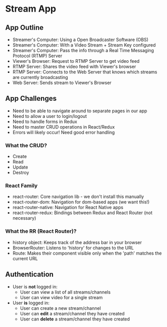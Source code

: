 # Stream App

## App Outline

- Streamer's Computer: Using a Open Broadcaster Software (OBS)
- Streamer's Computer: With a Video Stream + Stream Key configured
- Streamer's Computer: Pass the info through a Real Time Messaging Protocol (RTMP) Server
- Viewer's Browser: Request to RTMP Server to get video feed
- RTMP Server: Shares the video feed with Viewer's browser
- RTMP Server: Connects to the Web Server that knows which streams are currently broadcasting
- Web Server: Sends stream to Viewer's Browser

## App Challenges

- Need to be able to navigate around to separate pages in our app
- Need to allow a user to login/logout
- Need to handle forms in Redux
- Need to master CRUD operations in React/Redux
- Errors will likely occur! Need good error handling

### What the CRUD?
- Create
- Read
- Update
- Destroy

### React Family
- react-router: Core navigation lib - we don't install this manually
- react-router-dom: Navigation for dom-based apps (we want this!)
- react-router-native: Navigation for React Native apps
- react-router-redux: Bindings between Redux and React Router (not necessary)

### What the RR (React Router)?
- history object: Keeps track of the address bar in your browser
- BrowserRouter: Listens to 'history' for changes to the URL
- Route: Makes their component visible only when the 'path' matches the current URL

## Authentication

- User is **not** logged in:
  - User can view a list of all streams/channels
  - User can view video for a single stream
- User **is** logged in:
  - User can create a new stream/channel
  - User can **edit** a stream/channel they have created
  - User can **delete** a stream/channel they have created
